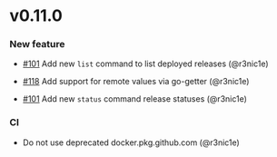 # v0.11.0

### New feature

* [#101](https://github.com/helmwave/helmwave/issues/101) Add new `list` command to list deployed releases (@r3nic1e)

* [#118](https://github.com/helmwave/helmwave/issues/118) Add support for remote values via go-getter (@r3nic1e)

* [#101](https://github.com/helmwave/helmwave/issues/101) Add new `status` command release statuses (@r3nic1e)

### CI

* Do not use deprecated docker.pkg.github.com (@r3nic1e)
